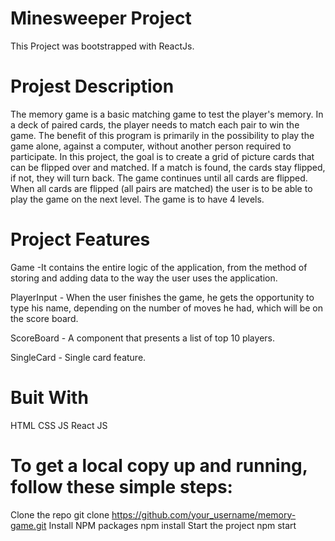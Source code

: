 # Minesweeper Project

This Project was bootstrapped with ReactJs.

# Projest Description

The memory game is a basic matching game to test the player's memory. In a deck of paired cards, the
player needs to match each pair to win the game. The benefit of this program is primarily in the
possibility to play the game alone, against a computer, without another person required to participate.
In this project, the goal is to create a grid of picture cards that can be flipped over and matched. If a
match is found, the cards stay flipped, if not, they will turn back. The game continues until all cards are
flipped. When all cards are flipped (all pairs are matched) the user is to be able to play the game on the
next level. The game is to have 4 levels.

# Project Features

Game -It contains the entire logic of the application, from the method of storing and adding data to the way the user uses the application.

PlayerInput - When the user finishes the game, he gets the opportunity to type his name, depending on the number of moves he had, which will be on the score board.

ScoreBoard - A component that presents a list of top 10 players.

SingleCard - Single card feature.

# Buit With

HTML
CSS
JS
React JS

# To get a local copy up and running, follow these simple steps:

Clone the repo git clone https://github.com/your_username/memory-game.git
Install NPM packages npm install
Start the project npm start
